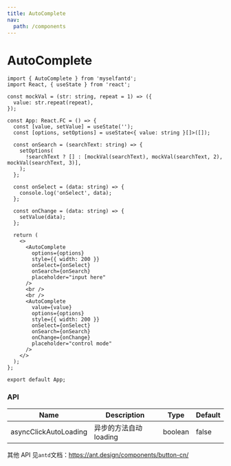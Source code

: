 ```yaml
---
title: AutoComplete
nav:
  path: /components
---
```


# AutoComplete

```tsx
import { AutoComplete } from 'myselfantd';
import React, { useState } from 'react';

const mockVal = (str: string, repeat = 1) => ({
  value: str.repeat(repeat),
});

const App: React.FC = () => {
  const [value, setValue] = useState('');
  const [options, setOptions] = useState<{ value: string }[]>([]);

  const onSearch = (searchText: string) => {
    setOptions(
      !searchText ? [] : [mockVal(searchText), mockVal(searchText, 2), mockVal(searchText, 3)],
    );
  };

  const onSelect = (data: string) => {
    console.log('onSelect', data);
  };

  const onChange = (data: string) => {
    setValue(data);
  };

  return (
    <>
      <AutoComplete
        options={options}
        style={{ width: 200 }}
        onSelect={onSelect}
        onSearch={onSearch}
        placeholder="input here"
      />
      <br />
      <br />
      <AutoComplete
        value={value}
        options={options}
        style={{ width: 200 }}
        onSelect={onSelect}
        onSearch={onSearch}
        onChange={onChange}
        placeholder="control mode"
      />
    </>
  );
};

export default App;
```

### API

| Name                  | Description            | Type    | Default |
| --------------------- | ---------------------- | ------- | ------- |
| asyncClickAutoLoading | 异步的方法自动 loading | boolean | false   |

其他 API 见`antd`文档：https://ant.design/components/button-cn/
